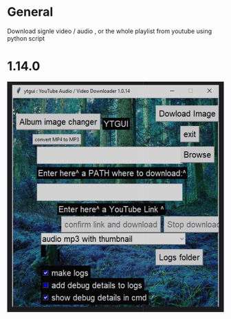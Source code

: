 # General 
Download signle video / audio , or the whole playlist from youtube using python script

# 1.14.0

![alt text](https://github.com/karooolski/ytgui/blob/main/yt_downloader/img/view_2024_02_29.PNG?raw=true)




